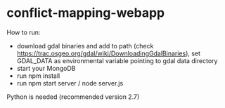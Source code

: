# conflict-mapping-webapp

How to run:
- download gdal binaries and add to path (check https://trac.osgeo.org/gdal/wiki/DownloadingGdalBinaries), 
  set GDAL_DATA as environmental variable pointing to gdal data directory
- start your MongoDB
- run npm install
- run npm start server / node server.js

Python is needed (recommended version 2.7)